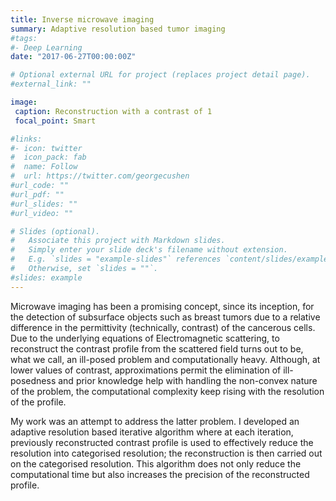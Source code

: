 ```yaml
---
title: Inverse microwave imaging
summary: Adaptive resolution based tumor imaging
#tags:
#- Deep Learning
date: "2017-06-27T00:00:00Z"

# Optional external URL for project (replaces project detail page).
#external_link: ""

image:
 caption: Reconstruction with a contrast of 1
 focal_point: Smart

#links:
#- icon: twitter
#  icon_pack: fab
#  name: Follow
#  url: https://twitter.com/georgecushen
#url_code: ""
#url_pdf: ""
#url_slides: ""
#url_video: ""

# Slides (optional).
#   Associate this project with Markdown slides.
#   Simply enter your slide deck's filename without extension.
#   E.g. `slides = "example-slides"` references `content/slides/example-slides.md`.
#   Otherwise, set `slides = ""`.
#slides: example
---
```


Microwave imaging has been a promising concept, since its inception, for the detection of subsurface objects such as breast tumors due to a relative difference in the permittivity (technically, contrast) of the cancerous cells. Due to the underlying equations of Electromagnetic scattering, to reconstruct the contrast profile from the scattered field turns out to be, what we call, an ill-posed problem and computationally heavy. Although, at lower values of contrast, approximations permit the elimination of ill-posedness and prior knowledge help with handling the non-convex nature of the problem, the computational complexity keep rising with the resolution of the profile.

My work was an attempt to address the latter problem. I developed an adaptive resolution based iterative algorithm where at each iteration, previously reconstructed contrast profile is used to effectively reduce the resolution into categorised resolution; the reconstruction is then carried out on the categorised resolution. This algorithm does not only reduce the computational time but also increases the precision of the reconstructed profile. 
